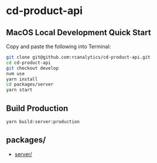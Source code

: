 # cd-product-api

## MacOS Local Development Quick Start
Copy and paste the following into Terminal:

```sh
git clone git@github.com:rcanalytics/cd-product-api.git
cd cd-product-api
git checkout develop
nvm use
yarn install
cd packages/server
yarn start
```

## Build Production
```sh
yarn build:server:production
```

## packages/

+ [server/](https://github.com/rcanalytics/cd-product-api/tree/develop/packages/server)